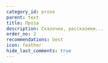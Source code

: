 ```yaml
---
category_id: prose
parent: text
title: Проза
description: Сказочки, рассказики...
order_no: 2
recommendations: best
icon: feather
hide_last_comments: true
---
```

